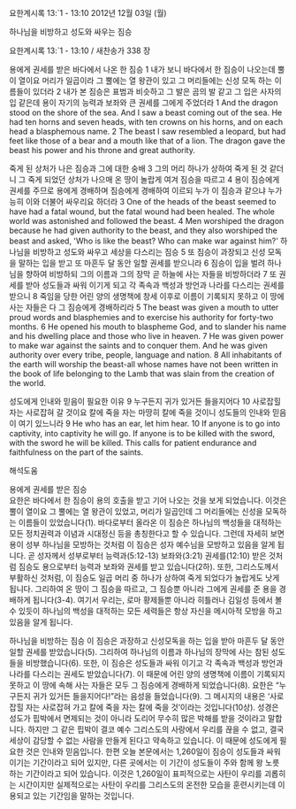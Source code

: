 요한계시록 13:`1 - 13:10 
2012년 12월 03일 (월)

하나님을 비방하고 성도와 싸우는 짐승



요한계시록 13:`1 - 13:10 / 새찬송가 338 장


용에게 권세를 받은 바다에서 나온 한 짐승 
1 내가 보니 바다에서 한 짐승이 나오는데 뿔이 열이요 머리가 일곱이라 그 뿔에는 열 왕관이 있고 그 머리들에는 신성 모독 하는 이름들이 있더라 2 내가 본 짐승은 표범과 비슷하고 그 발은 곰의 발 같고 그 입은 사자의 입 같은데 용이 자기의 능력과 보좌와 큰 권세를 그에게 주었더라
1 And the dragon stood on the shore of the sea. And I saw a beast coming out of the sea. He had ten horns and seven heads, with ten crowns on his horns, and on each head a blasphemous name. 2 The beast I saw resembled a leopard, but had feet like those of a bear and a mouth like that of a lion. The dragon gave the beast his power and his throne and great authority.

죽게 된 상처가 나은 짐승과 그에 대한 숭배 
3 그의 머리 하나가 상하여 죽게 된 것 같더니 그 죽게 되었던 상처가 나으매 온 땅이 놀랍게 여겨 짐승을 따르고 4 용이 짐승에게 권세를 주므로 용에게 경배하며 짐승에게 경배하여 이르되 누가 이 짐승과 같으냐 누가 능히 이와 더불어 싸우리요 하더라
3 One of the heads of the beast seemed to have had a fatal wound, but the fatal wound had been healed. The whole world was astonished and followed the beast. 4 Men worshiped the dragon because he had given authority to the beast, and they also worshiped the beast and asked, 'Who is like the beast? Who can make war against him?'
하나님을 비방하고 성도와 싸우고 세상을 다스리는 짐승 
5 또 짐승이 과장되고 신성 모독을 말하는 입을 받고 또 마흔두 달 동안 일할 권세를 받으니라 6 짐승이 입을 벌려 하나님을 향하여 비방하되 그의 이름과 그의 장막 곧 하늘에 사는 자들을 비방하더라 7 또 권세를 받아 성도들과 싸워 이기게 되고 각 족속과 백성과 방언과 나라를 다스리는 권세를 받으니 8 죽임을 당한 어린 양의 생명책에 창세 이후로 이름이 기록되지 못하고 이 땅에 사는 자들은 다 그 짐승에게 경배하리라
5 The beast was given a mouth to utter proud words and blasphemies and to exercise his authority for forty-two months. 6 He opened his mouth to blaspheme God, and to slander his name and his dwelling place and those who live in heaven. 7 He was given power to make war against the saints and to conquer them. And he was given authority over every tribe, people, language and nation. 8 All inhabitants of the earth will worship the beast-all whose names have not been written in the book of life belonging to the Lamb that was slain from the creation of the world.

성도에게 인내와 믿음이 필요한 이유
9 누구든지 귀가 있거든 들을지어다 10 사로잡힐 자는 사로잡혀 갈 것이요 칼에 죽을 자는 마땅히 칼에 죽을 것이니 성도들의 인내와 믿음이 여기 있느니라
9 He who has an ear, let him hear. 10 If anyone is to go into captivity, into captivity he will go. If anyone is to be killed with the sword, with the sword he will be killed. This calls for patient endurance and faithfulness on the part of the saints.

해석도움





용에게 권세를 받은 짐승  
요한은 바다에서 한 짐승이 용의 호출을 받고 기어 나오는 것을 보게 되었습니다. 이것은 뿔이 열이요 그 뿔에는 열 왕관이 있었고, 머리가 일곱인데 그 머리들에는 신성을 모독하는 이름들이 있었습니다(1). 바다로부터 올라온 이 짐승은 하나님의 백성들을 대적하는 모든 정치권력과 이념과 시대정신 등을 총칭한다고 할 수 있습니다. 그런데 자세히 보면 용이 성부 하나님을 모방하는 것처럼 이 짐승은 성자 예수님을 모방하고 있음을 알게 됩니다. 곧 성자께서 성부로부터 능력과(5:12-13) 보좌와(3:21) 권세를(12:10) 받은 것처럼 짐승도 용으로부터 능력과 보좌와 권세를 받고 있습니다(2하). 또한, 그리스도께서 부활하신 것처럼, 이 짐승도 일곱 머리 중 하나가 상하여 죽게 되었다가 놀랍게도 낫게 됩니다. 그리하여 온 땅이 그 짐승을 따르고, 그 짐승뿐 아니라 그에게 권세를 준 용을 경배하게 됩니다(3-4). 여기서 우리는, 로마 황제들뿐 아니라 히틀러나 김일성 등에서 볼 수 있듯이 하나님의 백성을 대적하는 모든 세력들은 항상 자신을 메시아적 모방을 하고 있음을 알게 됩니다. 

하나님을 비방하는 짐승 
이 짐승은 과장하고 신성모독을 하는 입을 받아 마흔두 달 동안 일할 권세를 받았습니다(5). 그리하여 하나님의 이름과 하나님의 장막에 사는 참된 성도들을 비방했습니다(6). 또한, 이 짐승은 성도들과 싸워 이기고 각 족속과 백성과 방언과 나라를 다스리는 권세도 받았습니다(7). 이 때문에 어린 양의 생명책에 이름이 기록되지 못하고 이 땅에 속해 사는 자들은 모두 그 짐승에게 경배하게 되었습니다(8). 요한은 “누구든지 귀가 있거든 들을지어다!”라는 음성을 들었습니다(9). 그 메시지의 내용은 ‘사로잡힐 자는 사로잡혀 가고 칼에 죽을 자는 칼에 죽을 것’이라는 것입니다(10상). 성경은 성도가 핍박에서 면제되는 것이 아니라 도리어 무수히 많은 박해를 받을 것이라고 말합니다. 하지만 그 같은 핍박이 결코 예수 그리스도의 사랑에서 우리를 끊을 수 없고, 결국 세상이 감당할 수 없는 사람을 만들게 된다고 약속하고 있습니다. 이 때문에 성도에게 필요한 것은 인내와 믿음입니다. 한편 오늘 본문에서는 1,260일이 짐승이 성도들과 싸워 이기는 기간이라고 되어 있지만, 다른 곳에서는 이 기간이 성도들이 주와 함께 왕 노릇 하는 기간이라고 되어 있습니다. 이것은 1,260일이 표피적으로는 사탄이 우리를 괴롭히는 시간이지만 실제적으로는 사탄이 우리를 그리스도의 온전한 모습을 훈련시키는데 이용되고 있는 기간임을 말하는 것입니다.